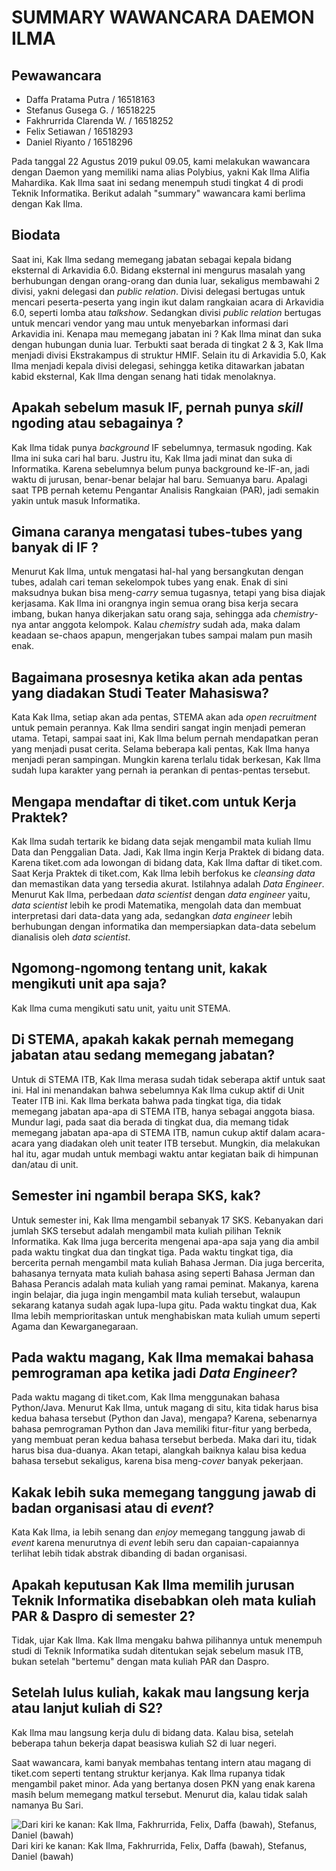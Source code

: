 # SUMMARY WAWANCARA DAEMON ILMA

## Pewawancara
- Daffa Pratama Putra / 16518163
- Stefanus Gusega G. / 16518225
- Fakhrurrida Clarenda W. / 16518252
- Felix Setiawan / 16518293
- Daniel Riyanto / 16518296

Pada tanggal 22 Agustus 2019 pukul 09.05, kami melakukan wawancara dengan Daemon yang memiliki nama alias Polybius, yakni Kak Ilma Alifia Mahardika. Kak Ilma saat ini sedang menempuh studi tingkat 4 di prodi Teknik Informatika. Berikut adalah "summary" wawancara kami berlima dengan Kak Ilma.

## Biodata
Saat ini, Kak Ilma sedang memegang jabatan sebagai kepala bidang eksternal di Arkavidia 6.0. Bidang eksternal ini mengurus masalah yang berhubungan dengan orang-orang dan dunia luar, sekaligus membawahi 2 divisi, yakni delegasi dan _public relation_. Divisi delegasi bertugas untuk mencari peserta-peserta yang ingin ikut dalam rangkaian acara di Arkavidia 6.0, seperti lomba atau _talkshow_. Sedangkan divisi _public relation_ bertugas untuk mencari vendor yang mau untuk menyebarkan informasi dari Arkavidia ini. Kenapa mau memegang jabatan ini ? Kak Ilma minat dan suka dengan hubungan dunia luar. Terbukti saat berada di tingkat 2 & 3, Kak Ilma menjadi divisi Ekstrakampus di struktur HMIF. Selain itu di Arkavidia 5.0, Kak Ilma menjadi kepala divisi delegasi, sehingga ketika ditawarkan jabatan kabid eksternal, Kak Ilma dengan senang hati tidak menolaknya.

## Apakah sebelum masuk IF, pernah punya _skill_ ngoding atau sebagainya ?
Kak Ilma tidak punya _background_ IF sebelumnya, termasuk ngoding. Kak Ilma ini suka cari hal baru. Justru itu, Kak Ilma jadi minat dan suka di Informatika. Karena sebelumnya belum punya background ke-IF-an, jadi waktu di jurusan, benar-benar belajar hal baru. Semuanya baru. Apalagi saat TPB pernah ketemu Pengantar Analisis Rangkaian (PAR), jadi semakin yakin untuk masuk Informatika.

## Gimana caranya mengatasi tubes-tubes yang banyak di IF ?
Menurut Kak Ilma, untuk mengatasi hal-hal yang bersangkutan dengan tubes, adalah cari teman sekelompok tubes yang enak. Enak di sini maksudnya bukan bisa meng-_carry_ semua tugasnya, tetapi yang bisa diajak kerjasama. Kak Ilma ini orangnya ingin semua orang bisa kerja secara imbang, bukan hanya dikerjakan satu orang saja, sehingga ada _chemistry_-nya antar anggota kelompok. Kalau _chemistry_ sudah ada, maka dalam keadaan se-chaos apapun, mengerjakan tubes sampai malam pun masih enak.

## Bagaimana prosesnya ketika akan ada pentas yang diadakan Studi Teater Mahasiswa?
Kata Kak Ilma, setiap akan ada pentas, STEMA akan ada _open recruitment_ untuk pemain perannya. Kak Ilma sendiri sangat ingin menjadi pemeran utama. Tetapi, sampai saat ini, Kak Ilma belum pernah mendapatkan peran yang menjadi pusat cerita. Selama beberapa kali pentas, Kak Ilma hanya menjadi peran sampingan. Mungkin karena terlalu tidak berkesan, Kak Ilma sudah lupa karakter yang pernah ia perankan di pentas-pentas tersebut.

## Mengapa mendaftar di tiket.com untuk Kerja Praktek?
Kak Ilma sudah tertarik ke bidang data sejak mengambil mata kuliah Ilmu Data dan Penggalian Data. Jadi, Kak Ilma ingin Kerja Praktek di bidang data. Karena tiket.com ada lowongan di bidang data, Kak Ilma daftar di tiket.com. Saat Kerja Praktek di tiket.com, Kak Ilma lebih berfokus ke _cleansing data_ dan memastikan data yang tersedia akurat. Istilahnya adalah _Data Engineer_. Menurut Kak Ilma, perbedaan _data scientist_ dengan _data engineer_ yaitu, _data scientist_ lebih ke prodi Matematika, mengolah data dan membuat interpretasi dari data-data yang ada, sedangkan _data engineer_ lebih berhubungan dengan informatika dan mempersiapkan data-data sebelum dianalisis oleh _data scientist_. 

## Ngomong-ngomong tentang unit, kakak mengikuti unit apa saja?
Kak Ilma cuma mengikuti satu unit, yaitu unit STEMA.

## Di STEMA, apakah kakak pernah memegang jabatan atau sedang memegang jabatan?
Untuk di STEMA ITB, Kak Ilma merasa sudah tidak seberapa aktif untuk saat ini. Hal ini menandakan bahwa sebelumnya Kak Ilma cukup aktif di Unit Teater ITB ini. Kak Ilma berkata bahwa pada tingkat tiga, dia tidak memegang jabatan apa-apa di STEMA ITB, hanya sebagai anggota biasa. Mundur lagi, pada saat dia berada di tingkat dua, dia memang tidak memegang jabatan apa-apa di STEMA ITB, namun cukup aktif dalam acara-acara yang diadakan oleh unit teater ITB tersebut. Mungkin, dia melakukan hal itu, agar mudah untuk membagi waktu antar kegiatan baik di himpunan dan/atau di unit.

## Semester ini ngambil berapa SKS, kak?
Untuk semester ini, Kak Ilma mengambil sebanyak 17 SKS. Kebanyakan dari jumlah SKS tersebut adalah mengambil mata kuliah pilihan Teknik Informatika. Kak Ilma juga bercerita mengenai apa-apa saja yang dia ambil pada waktu tingkat dua dan tingkat tiga. Pada waktu tingkat tiga, dia bercerita pernah mengambil mata kuliah Bahasa Jerman. Dia juga bercerita, bahasanya ternyata mata kuliah bahasa asing seperti Bahasa Jerman dan Bahasa Perancis adalah mata kuliah yang ramai peminat. Makanya, karena ingin belajar, dia juga ingin mengambil mata kuliah tersebut, walaupun sekarang katanya sudah agak lupa-lupa gitu. Pada waktu tingkat dua, Kak Ilma lebih memprioritaskan untuk menghabiskan mata kuliah umum seperti Agama dan Kewarganegaraan.

## Pada waktu magang, Kak Ilma memakai bahasa pemrograman apa ketika jadi _Data Engineer_?
Pada waktu magang di tiket.com, Kak Ilma menggunakan bahasa Python/Java. Menurut Kak Ilma, untuk magang di situ, kita tidak harus bisa kedua bahasa tersebut (Python dan Java), mengapa? Karena, sebenarnya bahasa pemrograman Python dan Java memiliki fitur-fitur yang berbeda, yang membuat peran kedua bahasa tersebut berbeda. Maka dari itu, tidak harus bisa dua-duanya. Akan tetapi, alangkah baiknya kalau bisa kedua bahasa tersebut sekaligus, karena bisa meng-_cover_ banyak pekerjaan.

## Kakak lebih suka memegang tanggung jawab di badan organisasi atau di _event_?
Kata Kak Ilma, ia lebih senang dan _enjoy_ memegang tanggung jawab di _event_ karena menurutnya di _event_ lebih seru dan capaian-capaiannya terlihat lebih tidak abstrak dibanding di badan organisasi.

## Apakah keputusan Kak Ilma memilih jurusan Teknik Informatika disebabkan oleh mata kuliah PAR & Daspro di semester 2?
Tidak, ujar Kak Ilma. Kak Ilma mengaku bahwa pilihannya untuk menempuh studi di Teknik Informatika sudah ditentukan sejak sebelum masuk ITB, bukan setelah "bertemu" dengan mata kuliah PAR dan Daspro.

## Setelah lulus kuliah, kakak mau langsung kerja atau lanjut kuliah di S2?
Kak Ilma mau langsung kerja dulu di bidang data. Kalau bisa, setelah beberapa tahun bekerja dapat beasiswa kuliah S2 di luar negeri.

Saat wawancara, kami banyak membahas tentang intern atau magang di tiket.com seperti tentang struktur kerjanya. Kak Ilma rupanya tidak mengambil paket minor. Ada yang bertanya dosen PKN yang enak karena masih belum memegang matkul tersebut. Menurut dia, kalau tidak salah namanya Bu Sari. 

![Dari kiri ke kanan: Kak Ilma, Fakhrurrida, Felix, Daffa (bawah), Stefanus, Daniel (bawah)](https://github.com/ozer0532/TugasWawancaraDaemon/blob/master/13516036/16518163-16518225-16518252-16518293-16518296.jpg)
Dari kiri ke kanan: Kak Ilma, Fakhrurrida, Felix, Daffa (bawah), Stefanus, Daniel (bawah)
